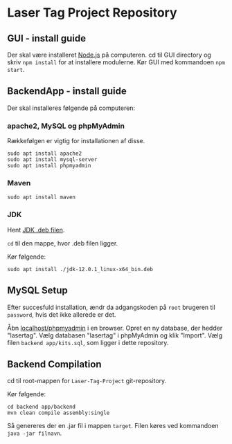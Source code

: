 # Laser Tag Project Repository

## GUI - install guide

Der skal være installeret [Node.js](https://nodejs.org/en/) på computeren. 
cd til GUI directory og skriv ```npm install``` for at installere modulerne.
Kør GUI med kommandoen ```npm start```.

## BackendApp - install guide

Der skal installeres følgende på computeren:

### apache2, MySQL og phpMyAdmin

Rækkefølgen er vigtig for installationen af disse.

```
sudo apt install apache2
sudo apt install mysql-server
sudo apt install phpmyadmin
```

### Maven

```
sudo apt install maven
```

### JDK

Hent [JDK .deb filen](https://download.oracle.com/otn-pub/java/jdk/12.0.1+12/69cfe15208a647278a19ef0990eea691/jdk-12.0.1_linux-x64_bin.deb). 

`cd` til den mappe, hvor .deb filen ligger.

Kør følgende:

```
sudo apt install ./jdk-12.0.1_linux-x64_bin.deb
```

## MySQL Setup

Efter succesfuld installation, ændr da adgangskoden på `root` brugeren til `password`, hvis det ikke allerede er det.

Åbn [localhost/phpmyadmin](http://localhost/phpmyadmin) i en browser. Opret en ny database, der hedder "lasertag". Vælg databasen "lasertag" i phpMyAdmin og klik "Import". Vælg filen `backend app/kits.sql`, som ligger i dette repository.

## Backend Compilation

cd til root-mappen for `Laser-Tag-Project` git-repository.

Kør følgende:

```
cd backend app/backend
mvn clean compile assembly:single
``` 

Så genereres der en .jar fil i mappen ```target```. Filen køres ved kommandoen ```java -jar filnavn```.